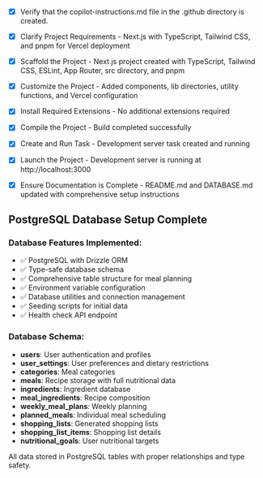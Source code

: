<!-- Use this file to provide workspace-specific custom instructions to Copilot. For more details, visit https://code.visualstudio.com/docs/copilot/copilot-customization#_use-a-githubcopilotinstructionsmd-file -->
- [x] Verify that the copilot-instructions.md file in the .github directory is created.

- [x] Clarify Project Requirements - Next.js with TypeScript, Tailwind CSS, and pnpm for Vercel deployment

- [x] Scaffold the Project - Next.js project created with TypeScript, Tailwind CSS, ESLint, App Router, src directory, and pnpm

- [x] Customize the Project - Added components, lib directories, utility functions, and Vercel configuration

- [x] Install Required Extensions - No additional extensions required

- [x] Compile the Project - Build completed successfully

- [x] Create and Run Task - Development server task created and running

- [x] Launch the Project - Development server is running at http://localhost:3000

- [x] Ensure Documentation is Complete - README.md and DATABASE.md updated with comprehensive setup instructions

## PostgreSQL Database Setup Complete

### Database Features Implemented:
- ✅ PostgreSQL with Drizzle ORM
- ✅ Type-safe database schema
- ✅ Comprehensive table structure for meal planning
- ✅ Environment variable configuration
- ✅ Database utilities and connection management
- ✅ Seeding scripts for initial data
- ✅ Health check API endpoint

### Database Schema:
- **users**: User authentication and profiles
- **user_settings**: User preferences and dietary restrictions
- **categories**: Meal categories
- **meals**: Recipe storage with full nutritional data
- **ingredients**: Ingredient database
- **meal_ingredients**: Recipe composition
- **weekly_meal_plans**: Weekly planning
- **planned_meals**: Individual meal scheduling
- **shopping_lists**: Generated shopping lists
- **shopping_list_items**: Shopping list details
- **nutritional_goals**: User nutritional targets

All data stored in PostgreSQL tables with proper relationships and type safety.
